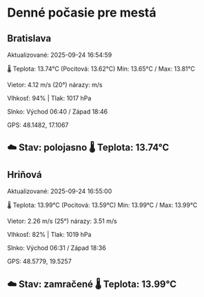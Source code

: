 ﻿# Denné počasie pre mestá

## Bratislava
Aktualizované: 2025-09-24 16:54:59

🌡️ Teplota: 13.74°C 
(Pocitová: 13.62°C)
Min: 13.65°C / Max: 13.81°C

Vietor: 4.12 m/s    (20°) 
nárazy:  m/s

Vlhkosť: 94% | Tlak: 1017 hPa

Slnko: Východ 06:40 / Západ 18:46

GPS: 48.1482, 17.1067

☁️ Stav: polojasno        🌡️ Teplota: 13.74°C
---

## Hriňová
Aktualizované: 2025-09-24 16:55:00

🌡️ Teplota: 13.99°C 
(Pocitová: 13.59°C)
Min: 13.99°C / Max: 13.99°C

Vietor: 2.26 m/s (25°)
nárazy: 3.51 m/s

Vlhkosť: 82% | Tlak: 1019 hPa

Slnko: Východ 06:31 / Západ 18:36

GPS: 48.5779, 19.5257

☁️ Stav: zamračené        🌡️ Teplota: 13.99°C
---
